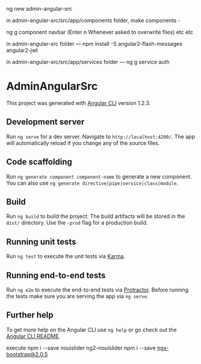 ﻿ng new admin-angular-src

in admin-angular-src/src/app/components folder, make components -

ng g component navbar (Enter n Whenever asked to overwrite files)  etc etc 

in admin-angular-src folder — npm install -S angular2-flash-messages angular2-jwt

in admin-angular-src/src/app/services folder — ng g service auth




# AdminAngularSrc

This project was generated with [Angular CLI](https://github.com/angular/angular-cli) version 1.2.3.

## Development server

Run `ng serve` for a dev server. Navigate to `http://localhost:4200/`. The app will automatically reload if you change any of the source files.

## Code scaffolding

Run `ng generate component component-name` to generate a new component. You can also use `ng generate directive|pipe|service|class|module`.

## Build

Run `ng build` to build the project. The build artifacts will be stored in the `dist/` directory. Use the `-prod` flag for a production build.

## Running unit tests

Run `ng test` to execute the unit tests via [Karma](https://karma-runner.github.io).

## Running end-to-end tests

Run `ng e2e` to execute the end-to-end tests via [Protractor](http://www.protractortest.org/).
Before running the tests make sure you are serving the app via `ng serve`.

## Further help

To get more help on the Angular CLI use `ng help` or go check out the [Angular CLI README](https://github.com/angular/angular-cli/blob/master/README.md).







execute npm i --save nouislider ng2-nouislider
npm i --save ngx-bootstrap@2.0.5